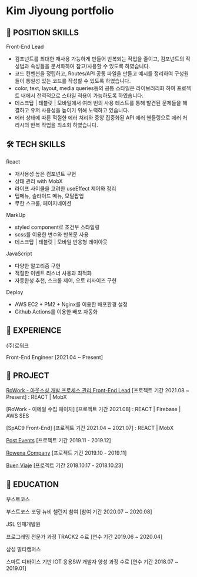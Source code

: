 # Kim Jiyoung portfolio

## 🚀 POSITION SKILLS

Front-End Lead

- 컴포넌트를 최대한 재사용 가능하게 만들어 반복되는 작업을 줄이고, 컴포넌트의 작성법과 속성들을 문서화하여 참고/사용할 수 있도록 하였습니다.
- 코드 컨벤션을 정립하고, Routes/API 공통 파일을 만들고 예시를 정리하여 구성원들이 통일성 있는 코드를 작성할 수 있도록 하였습니다.
- color, text, layout, media queries등의 공통 스타일은 라이브러리화 하여 프로젝트 내에서 전역적으로 스타일 적용이 가능하도록 하였습니다.
- 데스크탑 | 태블릿 | 모바일에서 여러 번의 사용 테스트를 통해 발견된 문제들을 해결하고 유저 사용성을 높이기 위해 노력하고 있습니다.
- 에러 상태에 따른 적절한 에러 처리와 중앙 집중화된 API 에러 핸들링으로 에러 처리시의 반복 작업을 최소화 하였습니다.

## 🛠️ TECH SKILLS

React

- 재사용성 높은 컴포넌트 구현
- 상태 관리 with MobX
- 라이프 사이클을 고려한 useEffect 제어와 정리
- 탭메뉴, 슬라이드 메뉴, 모달팝업
- 무한 스크롤, 페이지네이션

MarkUp

- styled component로 조건부 스타일링
- scss를 이용한 변수와 반복문 사용
- 데스크탑 | 태블릿 | 모바일 반응형 레이아웃

JavaScript

- 다양한 알고리즘 구현
- 적절한 이벤트 리스너 사용과 최적화
- 자동완성 추천, 스크롤 제어, 오토 리사이즈 구현

Deploy

- AWS EC2 + PM2 + Nginx를 이용한 배포환경 설정
- Github Actions를 이용한 배포 자동화

## 🏢 EXPERIENCE

(주)로워크

Front-End Engineer [2021.04 ~ Present]

## 🚢 PROJECT

[RoWork - 아웃소싱 개발 프로세스 관리 Front-End Lead](https://rowork.com/) [프로젝트 기간 2021.08 ~ Present] : REACT | MobX

[RoWork - 이메일 수집 페이지] [프로젝트 기간 2021.08] : REACT | Firebase | AWS SES

[SpAC9 Front-End] [프로젝트 기간 2021.04 ~ 2021.07] : REACT | MobX

[Post Events](https://github.com/jiyoungbkim/PostEvents) [프로젝트 기간 2019.11 - 2019.12]

[Rowena Company](https://github.com/jiyoungbkim/RowenaCompany) [프로젝트 기간 2019.10 - 2019.11]

[Buen Viaje](https://github.com/jiyoungbkim/BuenViaje) [프로젝트 기간 2018.10.17 - 2018.10.23]

## 🏫 EDUCATION

부스트코스

부스트코스 코딩 뉴비 챌린지 참여 [참여 기간 2020.07 ~ 2020.08]

JSL 인재개발원

프로그래밍 전문가 과정 TRACK2 수료 [연수 기간 2019.06 ~ 2020.04]

삼성 멀티캠퍼스

스마트 디바이스 기반 IOT 응용SW 개발자 양성 과정 수료 [연수 기간 2018.07 ~ 2019.01]
